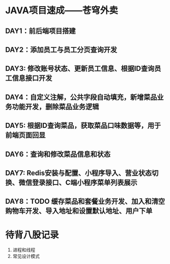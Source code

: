 # JAVA项目速成——苍穹外卖
## DAY1：前后端项目搭建
## DAY2：添加员工与员工分页查询开发
## DAY3: 修改账号状态、更新员工信息、根据ID查询员工信息接口开发
## DAY4：自定义注解，公共字段自动填充，新增菜品业务功能开发，删除菜品业务逻辑
## DAY5: 根据ID查询菜品，获取菜品口味数据等，用于前端页面回显
## DAY6：查询和修改菜品信息和状态
## DAY7: Redis安装与配置、小程序导入、营业状态切换、微信登录接口、C端小程序菜单列表展示
## DAY8：TODO 缓存菜品和套餐业务开发、加入和清空购物车开发、导入地址和设置默认地址、用户下单



# 待背八股记录
1. 进程和线程
2. 常见设计模式